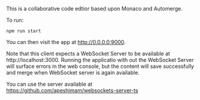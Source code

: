 This is a collaborative code edtior based upon Monaco and Automerge.

To run:

```npm run start```

You can then visit the app at http://0.0.0.0:9000.

Note that this client expects a WebSocket Server to be available at http://localhost:3000. Running the applicatio with out the WebSocket Server will surface errors in the web console, but the content will save successfully and merge when WebSocket server is again available.

You can use the server available at https://github.com/apeshimam/websockets-server-ts
